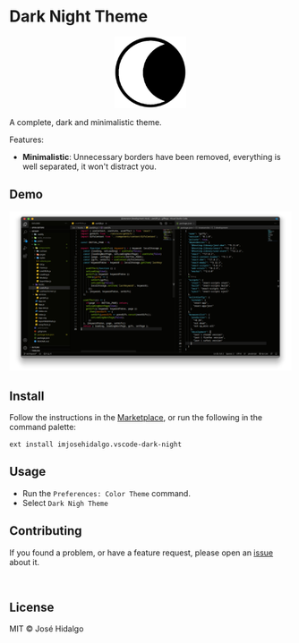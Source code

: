# Dark Night Theme
<p align="center">
  <img src="./resources/icon-theme.png" width="128" alt="Logo">
</p>

A complete, dark and minimalistic theme.

Features:
- **Minimalistic**: Unnecessary borders have been removed, everything is well separated, it won't distract you.

## Demo

![preview](./resources/Dark-Night-Theme-Preview.png)


## Install

Follow the instructions in the [Marketplace](https://marketplace.visualstudio.com/items?itemName=imjosehidalgo.vscode-dark-night), or run the following in the command palette:

```shell
ext install imjosehidalgo.vscode-dark-night
```
## Usage

- Run the `Preferences: Color Theme` command.
- Select `Dark Nigh Theme`

## Contributing

If you found a problem, or have a feature request, please open an [issue](https://github.com/imjosehidalgo/vscode-dark-night/issues) about it.

<br>

## License

MIT © José Hidalgo